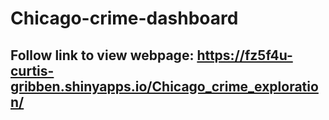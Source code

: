 # Chicago-crime-dashboard
## Follow link to view webpage: https://fz5f4u-curtis-gribben.shinyapps.io/Chicago_crime_exploration/

